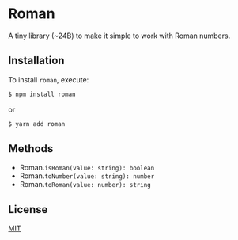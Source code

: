 # Roman
A tiny library (~24B) to make it simple to work with Roman numbers.

## Installation
To install `roman`, execute:

```sh
$ npm install roman
```

or

```sh
$ yarn add roman
```

## Methods
* Roman.<code>isRoman(value: string): boolean</code>
* Roman.<code>toNumber(value: string): number</code>
* Roman.<code>toRoman(value: number): string</code>

## License
[MIT](./LICENSE)
